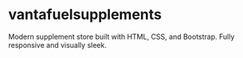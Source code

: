 # vantafuelsupplements
Modern supplement store built with HTML, CSS, and Bootstrap. Fully responsive and visually sleek.
